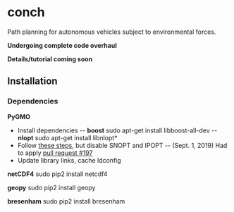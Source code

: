 # conch
Path planning for autonomous vehicles subject to environmental forces. 

**Undergoing complete code overhaul**

**Details/tutorial coming soon**


## Installation

### Dependencies

**PyGMO**
- Install dependencies
-- **boost**
        sudo apt-get install libboost-all-dev
-- **nlopt**
        sudo apt-get install libnlopt*
- Follow [these steps](https://esa.github.io/pygmo/install.html), but disable SNOPT and IPOPT
-- (Sept. 1, 2019) Had to apply [pull request #197](https://github.com/esa/pagmo/pull/197)
- Update library links, cache
        ldconfig

**netCDF4**
        sudo pip2 install netcdf4

**geopy**
        sudo pip2 install geopy

**bresenham**
        sudo pip2 install bresenham







